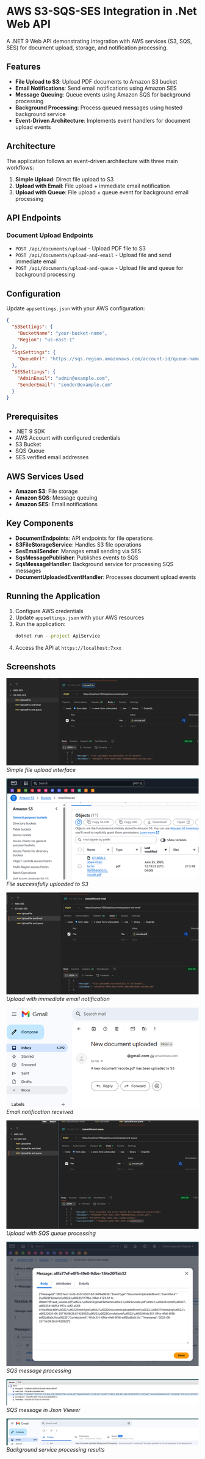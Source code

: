 # AWS S3-SQS-SES Integration in .Net Web API

A .NET 9 Web API demonstrating integration with AWS services (S3, SQS, SES) for document upload, storage, and notification processing.

## Features

- **File Upload to S3**: Upload PDF documents to Amazon S3 bucket
- **Email Notifications**: Send email notifications using Amazon SES
- **Message Queuing**: Queue events using Amazon SQS for background processing
- **Background Processing**: Process queued messages using hosted background service
- **Event-Driven Architecture**: Implements event handlers for document upload events

## Architecture

The application follows an event-driven architecture with three main workflows:

1. **Simple Upload**: Direct file upload to S3
2. **Upload with Email**: File upload + immediate email notification
3. **Upload with Queue**: File upload + queue event for background email processing

## API Endpoints

### Document Upload Endpoints

- `POST /api/documents/upload` - Upload PDF file to S3
- `POST /api/documents/upload-and-email` - Upload file and send immediate email
- `POST /api/documents/upload-and-queue` - Upload file and queue for background processing

## Configuration

Update `appsettings.json` with your AWS configuration:

```json
{
  "S3Settings": {
    "BucketName": "your-bucket-name",
    "Region": "us-east-1"
  },
  "SqsSettings": {
    "QueueUrl": "https://sqs.region.amazonaws.com/account-id/queue-name"
  },
  "SESSettings": {
    "AdminEmail": "admin@example.com",
    "SenderEmail": "sender@example.com"
  }
}
```

## Prerequisites

- .NET 9 SDK
- AWS Account with configured credentials
- S3 Bucket
- SQS Queue
- SES verified email addresses

## AWS Services Used

- **Amazon S3**: File storage
- **Amazon SQS**: Message queuing
- **Amazon SES**: Email notifications

## Key Components

- **DocumentEndpoints**: API endpoints for file operations
- **S3FileStorageService**: Handles S3 file operations
- **SesEmailSender**: Manages email sending via SES
- **SqsMessagePublisher**: Publishes events to SQS
- **SqsMessageHandler**: Background service for processing SQS messages
- **DocumentUploadedEventHandler**: Processes document upload events

## Running the Application

1. Configure AWS credentials
2. Update `appsettings.json` with your AWS resources
3. Run the application:
   ```bash
   dotnet run --project ApiService
   ```
4. Access the API at `https://localhost:7xxx`

## Screenshots

![Upload](image.png)
*Simple file upload interface*

![Uploaded to S3](image-5.png)
*File successfully uploaded to S3*

![Upload and Email](image-1.png)
*Upload with immediate email notification*

![Email Received](image-3.png)
*Email notification received*

![Upload and Queue message](image-2.png)
*Upload with SQS queue processing*

![SQS message received](image-4.png)
*SQS message processing*

![Viewer](image-6.png)
*SQS message in Json Viewer*

![After using Background Service](image-7.png)
*Background service processing results*